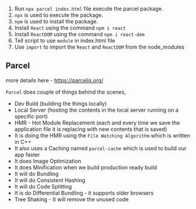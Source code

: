 ﻿1. Run `npx parcel index.html` file execute the parcel package.
2. `npx` is used to execute the package.
3. `npm` is used to install the package.
4. Install `React` using the command `npm i react`
5. Install `ReactDOM` using the command `npm i react-dom`
6. Tell script to use `module` in index.html file
7. Use `import` to import the `React` and `ReactDOM` from the node_modules

## Parcel

more details here - https://parceljs.org/

`Parcel` does couple of things behind the scenes,
- Dev Build (building the things locally)
- Local Server (hosting the contents in the local server running on a specific port)
- HMR - Hot Module Replacement (each and every time we save the application file it is replacing with new contents that is saved)
- It is doing the HMR using the `File Watching Algorithm` which is written in C++
- It also uses a Caching named `parcel-cache` which is used to build our app faster
- It does Image Optimization
- It does Minification when we build production ready build
- It will do Bundling
- It will do Consistent Hashing
- It will do Code Splitting
- It is do Differential Bundling - it supports older browsers
- Tree Shaking - It will remove the unused code